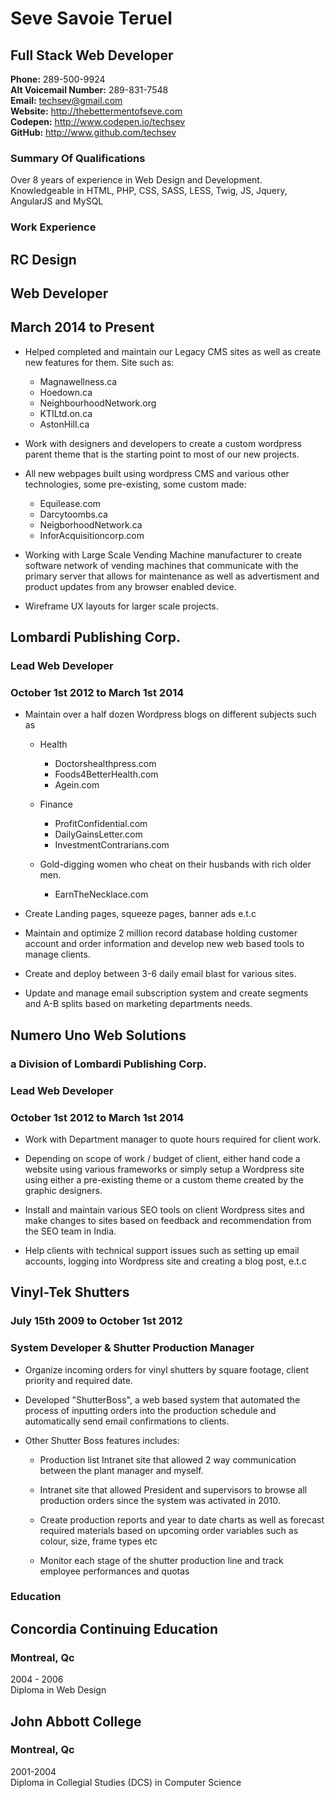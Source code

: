 # Seve Savoie Teruel
## Full Stack Web Developer 

**Phone:** 289-500-9924  
**Alt Voicemail Number:** 289-831-7548  
**Email:** techsev@gmail.com  
**Website:** http://thebettermentofseve.com  
**Codepen:** http://www.codepen.io/techsev  
**GitHub:** http://www.github.com/techsev  

### Summary Of Qualifications

Over 8 years of experience in Web Design and Development. 
Knowledgeable in HTML, PHP, CSS, SASS, LESS, Twig, JS, Jquery, AngularJS and MySQL

### Work Experience

## RC Design
## Web Developer
## March 2014 to Present

* Helped completed and maintain our Legacy CMS sites as well as create new features for them. Site such as:
	+ Magnawellness.ca
	+ Hoedown.ca
	+ NeighbourhoodNetwork.org
	+ KTILtd.on.ca
	+ AstonHill.ca
	
* Work with designers and developers to create a custom wordpress parent theme that is the starting point to most of our new projects.

* All new webpages built using wordpress CMS and various other technologies, some pre-existing, some custom made:
	+ Equilease.com
	+ Darcytoombs.ca
	+ NeigborhoodNetwork.ca
	+ InforAcquisitioncorp.com

* Working with Large Scale Vending Machine manufacturer to create software network of vending machines that communicate with the primary server that allows for maintenance as well as advertisment and product updates from any browser enabled device. 

* Wireframe UX layouts for larger scale projects. 


## Lombardi Publishing Corp.
### Lead Web Developer
### October 1st 2012 to March 1st 2014

* Maintain over a half dozen Wordpress blogs on different subjects such as 

	+ Health 
		- Doctorshealthpress.com
		- Foods4BetterHealth.com
		- Agein.com

	+ Finance
		- ProfitConfidential.com
		- DailyGainsLetter.com
		- InvestmentContrarians.com

	+ Gold-digging women who cheat on their husbands with rich older men.
		- EarnTheNecklace.com

* Create Landing pages, squeeze pages, banner ads e.t.c

* Maintain and optimize 2 million record database holding customer account and order information and develop new web based tools to manage clients.

* Create and deploy between 3-6 daily email blast for various sites.

* Update and manage email subscription system and create segments and A-B splits based on marketing departments needs.

## Numero Uno Web Solutions
### a Division of Lombardi Publishing Corp.
### Lead Web Developer
### October 1st 2012 to March 1st 2014

* Work with Department manager to quote hours required for client work.

* Depending on scope of work / budget of client, either hand code a website using various frameworks or simply setup a Wordpress site using either a pre-existing theme or a custom theme created by the graphic designers. 

* Install and maintain various SEO tools on client Wordpress sites and make changes to sites based on feedback and recommendation from the SEO team in India.

* Help clients with technical support issues such as setting up email accounts, logging into Wordpress site and creating a blog post, e.t.c

## Vinyl-Tek Shutters
### July 15th 2009 to October 1st 2012 
### System Developer & Shutter Production Manager

* Organize incoming orders for vinyl shutters by square footage, client priority and required date.

* Developed "ShutterBoss", a web based system that automated the process of inputting orders into the production schedule and automatically send email confirmations to clients.

* Other Shutter Boss features includes:

	+ Production list Intranet site that allowed 2 way communication between the plant manager and myself. 

	+ Intranet site that allowed President and supervisors to browse all production orders since the system was activated in 2010. 

	+ Create production reports and year to date charts as well as forecast required materials based on upcoming order variables such as colour, size, frame types etc

	+ Monitor each stage of the shutter production line and track employee performances and quotas

### Education

## Concordia Continuing Education
### Montreal, Qc
2004 - 2006  
Diploma in Web Design  

## John Abbott College
### Montreal, Qc
2001-2004  
Diploma in Collegial Studies (DCS) in Computer Science  
